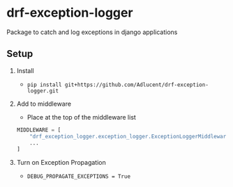 # drf-exception-logger
Package to catch and log exceptions in django applications

## Setup
1. Install
    - `pip install git+https://github.com/Adlucent/drf-exception-logger.git`
2. Add to middleware
    - Place at the top of the middleware list
    ```python
    MIDDLEWARE = [
        "drf_exception_logger.exception_logger.ExceptionLoggerMiddleware",
        ...
    ]
    ```

3. Turn on Exception Propagation
    - `DEBUG_PROPAGATE_EXCEPTIONS = True`
